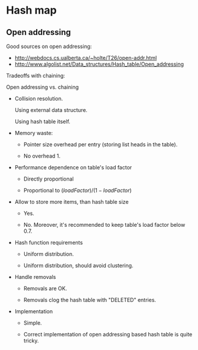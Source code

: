 # Hash map

## Open addressing

Good sources on open addressing:

-   <http://webdocs.cs.ualberta.ca/~holte/T26/open-addr.html>
-   <http://www.algolist.net/Data_structures/Hash_table/Open_addressing>

Tradeoffs with chaining:

Open addressing vs. chaining

-   Collision resolution.

    Using external data structure.

    Using hash table itself.

-   Memory waste:

    - Pointer size overhead per entry (storing list heads in the table).

    - No overhead 1.

-   Performance dependence on table's load factor

    - Directly proportional

    - Proportional to $(loadFactor) / (1 - loadFactor)$

-   Allow to store more items, than hash table size

    - Yes.

    - No. Moreover, it's recommended to keep table's load factor below 0.7.

-   Hash function requirements

    - Uniform distribution.

    - Uniform distribution, should avoid clustering.

-   Handle removals

    - Removals are OK.

    - Removals clog the hash table with "DELETED" entries.

-   Implementation

    - Simple.

    - Correct implementation of open addressing based hash table is quite tricky.
